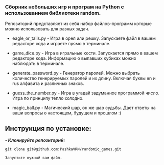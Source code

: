 ### Сборник небольших игр и програм на Python с использованием библиотеки random.
Репозиторий представляет из себя набор файлов-программ которые можно использовать для разных задач.


- eagle_or_tails.py - Игра в орел или решку. Запускаете файл в вашем редакторе кода и играете прямо в терминале.

- game_dice.py - Игра в игральные кости. Запускается прямо в вашем редакторе кода.
Информацию о выпавших кубиках можно наблюдать в терминале.

- generate_password.py - Генератор паролей. Можно выбрать количество генерируемых паролей и их длину.
Включая буквы en и rus алфавита и различных знаков.

- guess_the_number.py - Игра в угадай задуманное программой число. Игра по принципу тепло холодно.

- magic_ball.py - Магический шар, он же шар судьбы. Дает ответы на ваши вопросы о настоящем, будущем и прошлом :)


## Инструкция по установке:
***- Клонируйте репозиторий:***
```
git clone git@github.com:PashkaVRN/randomic_games.git
```
```
Запустите нужный вам файл.
```
